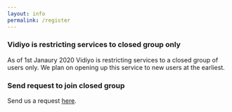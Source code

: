 ```yaml
---
layout: info
permalink: /register
---
```



### Vidiyo is restricting services to closed group only
As of 1st Janaury 2020 Vidiyo is restricting services to a closed group of users only. We plan on opening up this service to new users at the earliest.

### Send request to join closed group
Send us a request [here](https://forms.gle/qsMreQSryUZ8kggr8). 

